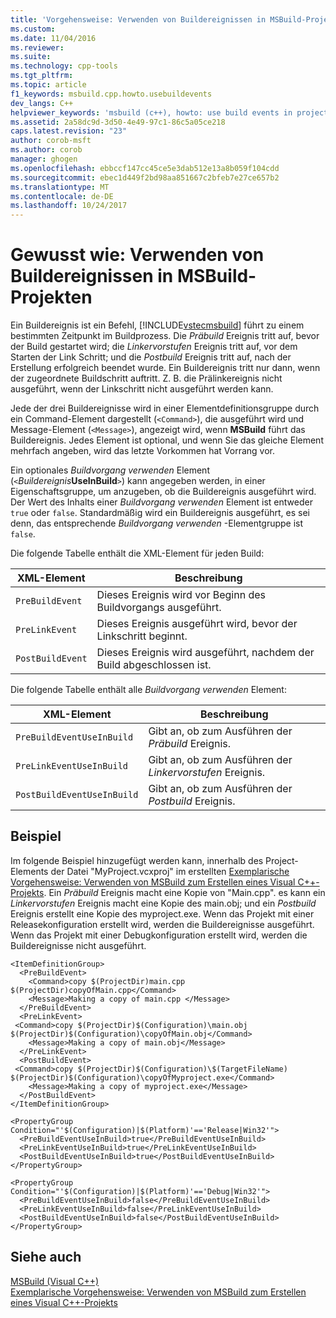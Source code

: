 ```yaml
---
title: 'Vorgehensweise: Verwenden von Buildereignissen in MSBuild-Projekten | Microsoft Docs'
ms.custom: 
ms.date: 11/04/2016
ms.reviewer: 
ms.suite: 
ms.technology: cpp-tools
ms.tgt_pltfrm: 
ms.topic: article
f1_keywords: msbuild.cpp.howto.usebuildevents
dev_langs: C++
helpviewer_keywords: 'msbuild (c++), howto: use build events in projects'
ms.assetid: 2a58dc9d-3d50-4e49-97c1-86c5a05ce218
caps.latest.revision: "23"
author: corob-msft
ms.author: corob
manager: ghogen
ms.openlocfilehash: ebbccf147cc45ce5e3dab512e13a8b059f104cdd
ms.sourcegitcommit: ebec1d449f2bd98aa851667c2bfeb7e27ce657b2
ms.translationtype: MT
ms.contentlocale: de-DE
ms.lasthandoff: 10/24/2017
---
```

# <a name="how-to-use-build-events-in-msbuild-projects"></a>Gewusst wie: Verwenden von Buildereignissen in MSBuild-Projekten
Ein Buildereignis ist ein Befehl, [!INCLUDE[vstecmsbuild](../build/includes/vstecmsbuild_md.md)] führt zu einem bestimmten Zeitpunkt im Buildprozess. Die *Präbuild* Ereignis tritt auf, bevor der Build gestartet wird; die *Linkervorstufen* Ereignis tritt auf, vor dem Starten der Link Schritt; und die *Postbuild* Ereignis tritt auf, nach der Erstellung erfolgreich beendet wurde. Ein Buildereignis tritt nur dann, wenn der zugeordnete Buildschritt auftritt. Z. B. die Prälinkereignis nicht ausgeführt, wenn der Linkschritt nicht ausgeführt werden kann.  
  
 Jede der drei Buildereignisse wird in einer Elementdefinitionsgruppe durch ein Command-Element dargestellt (`<Command>`), die ausgeführt wird und Message-Element (`<Message>`), angezeigt wird, wenn **MSBuild** führt das Buildereignis. Jedes Element ist optional, und wenn Sie das gleiche Element mehrfach angeben, wird das letzte Vorkommen hat Vorrang vor.  
  
 Ein optionales *Buildvorgang verwenden* Element (`<`*Buildereignis***UseInBuild**`>`) kann angegeben werden, in einer Eigenschaftsgruppe, um anzugeben, ob die Buildereignis ausgeführt wird. Der Wert des Inhalts einer *Buildvorgang verwenden* Element ist entweder `true` oder `false`. Standardmäßig wird ein Buildereignis ausgeführt, es sei denn, das entsprechende *Buildvorgang verwenden* -Elementgruppe ist `false`.  
  
 Die folgende Tabelle enthält die XML-Element für jeden Build:  
  
|XML-Element|Beschreibung|  
|-----------------|-----------------|  
|`PreBuildEvent`|Dieses Ereignis wird vor Beginn des Buildvorgangs ausgeführt.|  
|`PreLinkEvent`|Dieses Ereignis ausgeführt wird, bevor der Linkschritt beginnt.|  
|`PostBuildEvent`|Dieses Ereignis wird ausgeführt, nachdem der Build abgeschlossen ist.|  
  
 Die folgende Tabelle enthält alle *Buildvorgang verwenden* Element:  
  
|XML-Element|Beschreibung|  
|-----------------|-----------------|  
|`PreBuildEventUseInBuild`|Gibt an, ob zum Ausführen der *Präbuild* Ereignis.|  
|`PreLinkEventUseInBuild`|Gibt an, ob zum Ausführen der *Linkervorstufen* Ereignis.|  
|`PostBuildEventUseInBuild`|Gibt an, ob zum Ausführen der *Postbuild* Ereignis.|  
  
## <a name="example"></a>Beispiel  
 Im folgende Beispiel hinzugefügt werden kann, innerhalb des Project-Elements der Datei "MyProject.vcxproj" im erstellten [Exemplarische Vorgehensweise: Verwenden von MSBuild zum Erstellen eines Visual C++-Projekts](../build/walkthrough-using-msbuild-to-create-a-visual-cpp-project.md). Ein *Präbuild* Ereignis macht eine Kopie von "Main.cpp". es kann ein *Linkervorstufen* Ereignis macht eine Kopie des main.obj; und ein *Postbuild* Ereignis erstellt eine Kopie des myproject.exe. Wenn das Projekt mit einer Releasekonfiguration erstellt wird, werden die Buildereignisse ausgeführt. Wenn das Projekt mit einer Debugkonfiguration erstellt wird, werden die Buildereignisse nicht ausgeführt.  
  
```  
<ItemDefinitionGroup>  
  <PreBuildEvent>  
    <Command>copy $(ProjectDir)main.cpp $(ProjectDir)copyOfMain.cpp</Command>  
    <Message>Making a copy of main.cpp </Message>  
  </PreBuildEvent>  
  <PreLinkEvent>  
 <Command>copy $(ProjectDir)$(Configuration)\main.obj $(ProjectDir)$(Configuration)\copyOfMain.obj</Command>  
    <Message>Making a copy of main.obj</Message>  
  </PreLinkEvent>  
  <PostBuildEvent>  
 <Command>copy $(ProjectDir)$(Configuration)\$(TargetFileName) $(ProjectDir)$(Configuration)\copyOfMyproject.exe</Command>  
    <Message>Making a copy of myproject.exe</Message>  
  </PostBuildEvent>  
</ItemDefinitionGroup>  
  
<PropertyGroup Condition="'$(Configuration)|$(Platform)'=='Release|Win32'">  
  <PreBuildEventUseInBuild>true</PreBuildEventUseInBuild>  
  <PreLinkEventUseInBuild>true</PreLinkEventUseInBuild>  
  <PostBuildEventUseInBuild>true</PostBuildEventUseInBuild>  
</PropertyGroup>  
  
<PropertyGroup Condition="'$(Configuration)|$(Platform)'=='Debug|Win32'">  
  <PreBuildEventUseInBuild>false</PreBuildEventUseInBuild>  
  <PreLinkEventUseInBuild>false</PreLinkEventUseInBuild>  
  <PostBuildEventUseInBuild>false</PostBuildEventUseInBuild>  
</PropertyGroup>  
```  
  
## <a name="see-also"></a>Siehe auch  
 [MSBuild (Visual C++)](../build/msbuild-visual-cpp.md)   
 [Exemplarische Vorgehensweise: Verwenden von MSBuild zum Erstellen eines Visual C++-Projekts](../build/walkthrough-using-msbuild-to-create-a-visual-cpp-project.md)